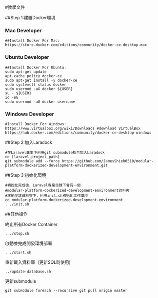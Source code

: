 #教學文件

##Step 1:建置Docker環境

### Mac Developer
```
##Install Docker For Mac:
https://store.docker.com/editions/community/docker-ce-desktop-mac
```
### Ubuntu Developer
```
##Install Docker For Ubuntu:
sudo apt-get update
apt-cache policy docker-ce
sudo apt-get install -y docker-ce
sudo systemctl status docker
sudo usermod -aG docker ${USER}
su - ${USER}
id -nG
sudo usermod -aG docker username
```
### Windows Developer
```
#Install Docker For Windows:
https://www.virtualbox.org/wiki/Downloads #download VirtualBox
https://hub.docker.com/editions/community/docker-ce-desktop-windows
```

##Step 2:加入Laradock

```
#在Laravel專案下利用git submodule指令加入Laradock
cd [laravel_project_path]
git submodule add --force https://github.com/JamesShieh0510/modular-platform-dockerized-development-environment.git
```

##Step 3:初始化環境

```
#初始化完成後，Laravel專案目錄下會有一個
#modular-platform-dockerized-development-environment資料夾
#移動至該資料夾下，利用init.sh初始化工作環境
cd modular-platform-dockerized-development-environment
. ./init.sh
```

##其他操作


終止所有Docker Container
```
. ./stop.sh 
```
啟動並完成開發環境部署
```
. ./start.sh
```
重新載入資料庫（更新SQL時使用)
```
../update-database.sh
```
更新submodule
```
git submodule foreach --recursive git pull origin master
```

